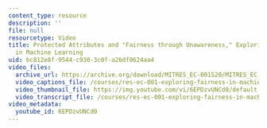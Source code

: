 ```yaml
---
content_type: resource
description: ''
file: null
resourcetype: Video
title: Protected Attributes and "Fairness through Unawareness," Exploring Fairness
  in Machine Learning
uid: bc812e8f-9544-c930-3c0f-a26df0624aa4
video_files:
  archive_url: https://archive.org/download/MITRES_EC-001S20/MITRES_EC_001S20_video06_300k.mp4
  video_captions_file: /courses/res-ec-001-exploring-fairness-in-machine-learning-for-international-development-spring-2020/f002b01dddf85224b0f047da2be6beaa_6EPDzvUNCd0.vtt
  video_thumbnail_file: https://img.youtube.com/vi/6EPDzvUNCd0/default.jpg
  video_transcript_file: /courses/res-ec-001-exploring-fairness-in-machine-learning-for-international-development-spring-2020/a9f1a0d05b1712bef8d5be73c04e5239_6EPDzvUNCd0.pdf
video_metadata:
  youtube_id: 6EPDzvUNCd0
---
```

